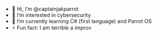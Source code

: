 - 👋 Hi, I’m @captainjakparrot
- 👀 I’m interested in cybersecurity
- 🌱 I’m currently learning C# (first language) and Parrot OS
- ⚡ Fun fact: I am terrible a improv

<!---
captainjakparrot/captainjakparrot is a ✨ special ✨ repository because its `README.md` (this file) appears on your GitHub profile.
You can click the Preview link to take a look at your changes.
--->
